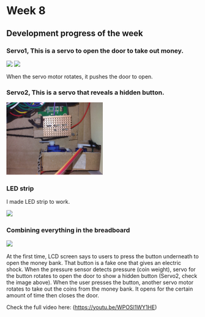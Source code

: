 # Week 8

## Development progress of the week

### Servo1, This is a servo to open the door to take out money.

<img src="img/servo1.jpg" width="50%">

<img src="img/openDoor.gif" width="50%">

When the servo motor rotates, it pushes the door to open.


### Servo2, This is a servo that reveals a hidden button.

<img src="img/servo2.jpg" width="50%">


### LED strip

I made LED strip to work.

<img src="img/LED.gif" width="50%">


### Combining everything in the breadboard

<img src="img/work.gif" width="50%">

At the first time, LCD screen says to users to press the button underneath to open the money bank. That button is a fake one that gives an electric shock. When the pressure sensor detects pressure (coin weight), servo for the button rotates to open the door to show a hidden button (Servo2, check the image above). When the user presses the button, another servo motor rotates to take out the coins from the money bank. It opens for the certain amount of time then closes the door.

Check the full video here: (https://youtu.be/WPOSl1WY1HE)